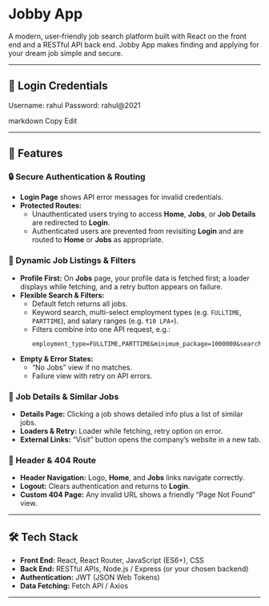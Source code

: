 # Jobby App

A modern, user‑friendly job search platform built with React on the front end and a RESTful API back end. Jobby App makes finding and applying for your dream job simple and secure.

---

## 🔑 Login Credentials

Username: rahul
Password: rahul@2021

markdown
Copy
Edit

---

## 🚀 Features

### 🔒 Secure Authentication & Routing
- **Login Page** shows API error messages for invalid credentials.
- **Protected Routes:**  
  - Unauthenticated users trying to access **Home**, **Jobs**, or **Job Details** are redirected to **Login**.  
  - Authenticated users are prevented from revisiting **Login** and are routed to **Home** or **Jobs** as appropriate.

### 💼 Dynamic Job Listings & Filters
- **Profile First:** On **Jobs** page, your profile data is fetched first; a loader displays while fetching, and a retry button appears on failure.
- **Flexible Search & Filters:**  
  - Default fetch returns all jobs.  
  - Keyword search, multi-select employment types (e.g. `FULLTIME`, `PARTTIME`), and salary ranges (e.g. `₹10 LPA+`).  
  - Filters combine into one API request, e.g.:  
    ```
    employment_type=FULLTIME,PARTTIME&minimum_package=1000000&search=engineer
    ```
- **Empty & Error States:**  
  - “No Jobs” view if no matches.  
  - Failure view with retry on API errors.

### 📄 Job Details & Similar Jobs
- **Details Page:** Clicking a job shows detailed info plus a list of similar jobs.
- **Loaders & Retry:** Loader while fetching, retry option on error.
- **External Links:** “Visit” button opens the company’s website in a new tab.

### 📌 Header & 404 Route
- **Header Navigation:** Logo, **Home**, and **Jobs** links navigate correctly.
- **Logout:** Clears authentication and returns to **Login**.
- **Custom 404 Page:** Any invalid URL shows a friendly “Page Not Found” view.

---

## 🛠️ Tech Stack

- **Front End:** React, React Router, JavaScript (ES6+), CSS  
- **Back End:** RESTful APIs, Node.js / Express (or your chosen backend)  
- **Authentication:** JWT (JSON Web Tokens)  
- **Data Fetching:** Fetch API / Axios  

---
